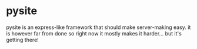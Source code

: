 # pysite

pysite is an express-like framework that should make server-making easy. it is however far from done so right now it mostly makes it harder... but it's getting there!




